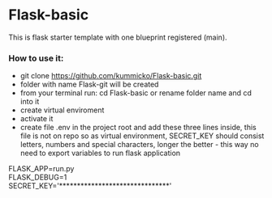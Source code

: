 # Flask-basic
This is flask starter template with one blueprint registered (main).

### How to use it:

- git clone https://github.com/kummicko/Flask-basic.git
- folder with name Flask-git will be created
- from your terminal run: cd Flask-basic or rename folder name and cd into it
- create virtual enviroment
- activate it
- create file .env in the project root and add these three lines inside, this file is not on repo so as virtual environment, SECRET_KEY should consist letters, numbers and special characters, longer the better - this way no need to export variables to run flask application

FLASK_APP=run.py  
FLASK_DEBUG=1   
SECRET_KEY='*******************************'
